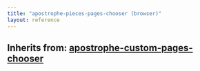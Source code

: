 ```yaml
---
title: "apostrophe-pieces-pages-chooser (browser)"
layout: reference
---
```

## Inherits from: [apostrophe-custom-pages-chooser](../apostrophe-custom-pages/browser-apostrophe-custom-pages-chooser.html)

